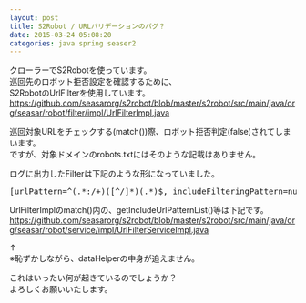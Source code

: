 ```yaml
---
layout: post
title: S2Robot / URLバリデーションのバグ？
date: 2015-03-24 05:08:20
categories: java spring seaser2
---
```

<!-- {% raw %} -->
<p>クローラーでS2Robotを使っています。<br>
巡回先のロボット拒否設定を確認するために、<br>
S2RobotのUrlFilterを使用しています。<br>
<a href="https://github.com/seasarorg/s2robot/blob/master/s2robot/src/main/java/org/seasar/robot/filter/impl/UrlFilterImpl.java" rel="nofollow">https://github.com/seasarorg/s2robot/blob/master/s2robot/src/main/java/org/seasar/robot/filter/impl/UrlFilterImpl.java</a></p>

<p>巡回対象URLをチェックする(match())際、ロボット拒否判定(false)されてしまいます。<br>
ですが、対象ドメインのrobots.txtにはそのような記載はありません。</p>

<p>ログに出力したFilterは下記のような形になっていました。</p>

<pre>
[urlPattern=^(.*:/+)([^/]*)(.*)$, includeFilteringPattern=null, excludeFilteringPattern=null, cachedIncludeList=[], cachedExcludeList=[], sessionId=20150324042508095, urlFilterService=org.seasar.robot.service.impl.UrlFilterServiceImpl@7241f1f1]]
</pre>

<p>UrlFilterImplのmatch()内の、getIncludeUrlPatternList()等は下記です。<br>
<a href="https://github.com/seasarorg/s2robot/blob/master/s2robot/src/main/java/org/seasar/robot/service/impl/UrlFilterServiceImpl.java" rel="nofollow">https://github.com/seasarorg/s2robot/blob/master/s2robot/src/main/java/org/seasar/robot/service/impl/UrlFilterServiceImpl.java</a></p>

<p>↑<br>
※恥ずかしながら、dataHelperの中身が追えません。</p>

<p>これはいったい何が起きているのでしょうか？<br>
よろしくお願いいたします。</p>
<!-- {% endraw %} -->

